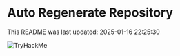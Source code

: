 # Auto Regenerate Repository

This README was last updated: 2025-01-16 22:25:30

 ![TryHackMe](https://tryhackme.com/badge/533634)